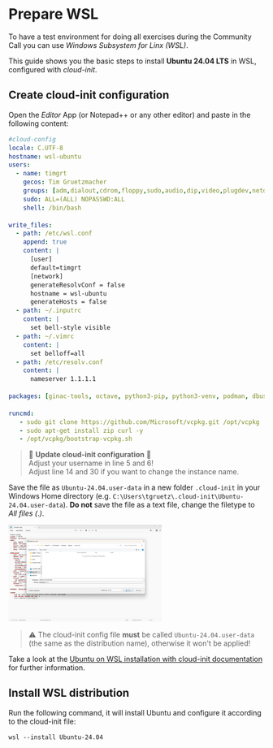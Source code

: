 # Prepare WSL

To have a test environment for doing all exercises during the Community Call you can use *Windows Subsystem for Linx (WSL)*.

This guide shows you the basic steps to install **Ubuntu 24.04 LTS** in WSL, configured with *cloud-init*.  

## Create cloud-init configuration

Open the *Editor* App (or Notepad++ or any other editor) and paste in the following content:

```yaml
#cloud-config
locale: C.UTF-8
hostname: wsl-ubuntu
users:
  - name: timgrt
    gecos: Tim Gruetzmacher
    groups: [adm,dialout,cdrom,floppy,sudo,audio,dip,video,plugdev,netdev]
    sudo: ALL=(ALL) NOPASSWD:ALL
    shell: /bin/bash

write_files:
  - path: /etc/wsl.conf
    append: true
    content: |
      [user]
      default=timgrt
      [network]
      generateResolvConf = false
      hostname = wsl-ubuntu
      generateHosts = false
  - path: ~/.inputrc
    content: |
      set bell-style visible
  - path: ~/.vimrc
    content: |
      set belloff=all
  - path: /etc/resolv.conf
    content: |
      nameserver 1.1.1.1
  
packages: [ginac-tools, octave, python3-pip, python3-venv, podman, dbus-user-session]

runcmd:
   - sudo git clone https://github.com/Microsoft/vcpkg.git /opt/vcpkg
   - sudo apt-get install zip curl -y
   - /opt/vcpkg/bootstrap-vcpkg.sh
```

> 🚧 **Update cloud-init configuration** 🚧  
> Adjust your username in line 5 and 6!  
> Adjust line 14 and 30 if you want to change the instance name.

Save the file as `Ubuntu-24.04.user-data` in a new folder `.cloud-init` in your Windows Home directory (e.g. `C:\Users\tgruetz\.cloud-init\Ubuntu-24.04.user-data`). **Do not** save the file as a text file, change the filetype to *All files (*.*)*.

<img src=".assets/cloud-init-file.png" width=60%>

> ⚠️ The cloud-init config file **must** be called `Ubuntu-24.04.user-data` (the same as the distribution name), otherwise it won't be applied!

Take a look at the [Ubuntu on WSL installation with cloud-init documentation](https://documentation.ubuntu.com/wsl/latest/howto/cloud-init/) for further information.

## Install WSL distribution

Run the following command, it will install Ubuntu and configure it according to the cloud-init file:

```console
wsl --install Ubuntu-24.04
```
